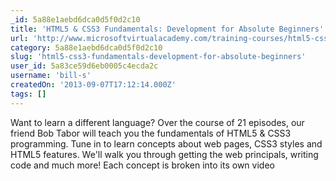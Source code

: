 ```yaml
---
_id: 5a88e1aebd6dca0d5f0d2c10
title: 'HTML5 & CSS3 Fundamentals: Development for Absolute Beginners'
url: 'http://www.microsoftvirtualacademy.com/training-courses/html5-css3-fundamentals-development-for-absolute-beginners'
category: 5a88e1aebd6dca0d5f0d2c10
slug: 'html5-css3-fundamentals-development-for-absolute-beginners'
user_id: 5a83ce59d6eb0005c4ecda2c
username: 'bill-s'
createdOn: '2013-09-07T17:12:14.000Z'
tags: []
---
```


Want to learn a different language? Over the course of 21 episodes, our friend Bob Tabor will teach you the fundamentals of HTML5 & CSS3 programming. Tune in to learn concepts about web pages, CSS3 styles and HTML5 features.
We'll walk you through getting the web principals, writing code and much more! Each concept is broken into its own video 
